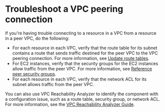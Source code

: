 # Troubleshoot a VPC peering connection<a name="troubleshoot-vpc-peering-connections"></a>

If you're having trouble connecting to a resource in a VPC from a resource in a peer VPC, do the following:
+ For each resource in each VPC, verify that the route table for its subnet contains a route that sends traffic destined for the peer VPC to the VPC peering connection\. For more information, see [Update route tables](vpc-peering-routing.md)\.
+ For EC2 instances, verify that the security groups for the EC2 instances allow traffic from the peer VPC\. For more information, see [Reference peer security groups](vpc-peering-security-groups.md)\.
+ For each resource in each VPC, verify that the network ACL for its subnet allows traffic from the peer VPC\.

You can also use VPC Reachability Analyzer to identify the component with a configuration issue, such as a route table, security group, or network ACL\. For more information, see the [VPC Reachability Analyzer Guide](https://docs.aws.amazon.com/vpc/latest/reachability/)\.
